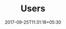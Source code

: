 ---
title: "Users"
date: 2017-09-25T11:31:18+05:30
layout: users
property: "Riverfront"
url: /details/images/riverfront/

---